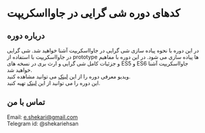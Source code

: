 # کدهای دوره شی گرایی در جاوااسکریپت 

## درباره دوره
در این دوره با نحوه پیاده سازی شی گرایی در جاوااسکریپت آشنا خواهید شد. شی گرایی در جاوااسکریپت با استفاده از prototype ها پیاده سازی می شود. در این دوره با مفاهیم و جزئیات کامل شی گرایی و ارث بری در نسخه های ES5 و ES6 جاوااسکریپت آشنا خواهید شد.<br>
ویدیو معرفی دوره را از این [لینک](https://www.aparat.com/v/SvwDX?playlist=331610) می توانید مشاهده کنید.<br>
این دوره را می توانید از این [لینک](https://danup.ir/academy/e-shekari) تهیه کنید.

## تماس با من
Email: e.shekari@gmail.com<br>
Telegram id: @shekariehsan
